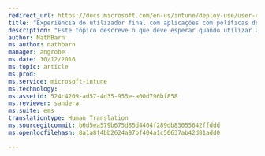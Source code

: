 ```yaml
---
redirect_url: https://docs.microsoft.com/en-us/intune/deploy-use/user-experience-for-mam-enabled-ios-apps-with-microsoft-intune
title: "Experiência do utilizador final com aplicações com políticas de MAM | Documentos da Microsoft"
description: "Este tópico descreve o que deve esperar quando utilizar aplicações com políticas de MAM."
author: NathBarn
ms.author: nathbarn
manager: angrobe
ms.date: 10/12/2016
ms.topic: article
ms.prod: 
ms.service: microsoft-intune
ms.technology: 
ms.assetid: 524c4209-ad57-4d35-955e-a00d796bf858
ms.reviewer: sandera
ms.suite: ems
translationtype: Human Translation
ms.sourcegitcommit: b6d5ea579b675d85d4404f289db83055642ffddd
ms.openlocfilehash: 8a1a8f4bb2624a97bf404a1c50637ab42d81add0

---
```




<!--HONumber=Dec16_HO2-->


